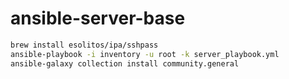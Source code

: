 # ansible-server-base

```bash
brew install esolitos/ipa/sshpass
ansible-playbook -i inventory -u root -k server_playbook.yml
ansible-galaxy collection install community.general
```